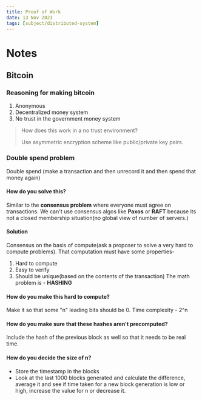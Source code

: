 ```yaml
---
title: Proof of Work
date: 13 Nov 2023
tags: [subject/distributed-system]
---
```

# Notes
## Bitcoin
### Reasoning for making bitcoin
1) Anonymous
2) Decentralized money system
3) No trust in the government money system

> How does this work in a no trust environment?
> 
> Use asymmetric encryption scheme like public/private key pairs.

### Double spend problem
Double spend (make a transaction and then unrecord it and then spend that money again)
#### How do you solve this? 
Similar to the **consensus problem** where everyone must agree on transactions.
We can't use consensus algos like **Paxos** or **RAFT** because its not a closed membership situation(no global view of number of servers.)
#### Solution
Consensus on the basis of compute(ask a proposer to solve a very hard to compute problems).
That computation must have some properties-
1) Hard to compute
2) Easy to verify
3) Should be unique(based on the contents of the transaction)
The math problem is - **HASHING**
#### How do you make this hard to compute?
Make it so that some "n" leading bits should be 0. Time complexity - 2^n
#### How do you make sure that these hashes aren't precomputed? 
Include the hash of the previous block as well so that it needs to be real time.
#### How do you decide the size of n? 
- Store the timestamp in the blocks
- Look at the last 1000 blocks generated and calculate the difference, average it and see if time taken for a new block generation is low or high, increase the value for n or decrease it.
